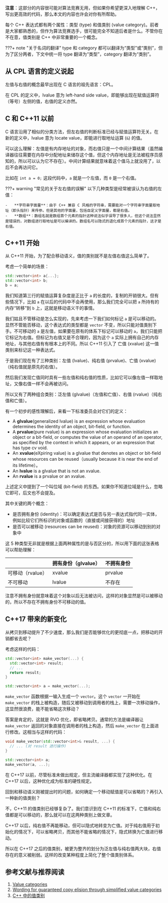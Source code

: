 **注意**：这部分的内容很可能对算法竞赛无用，但如果你希望更深入地理解 C++，写出更高效的代码，那么本文的内容也许会对你有所帮助。

每个 C++ 表达式都有两个属性：类型 (type) 和值类别 (value category)。前者是大家都熟悉的，但作为算法竞赛选手，很可能完全不知道后者是什么。不管你在不在意，值类别是 C++ 中非常重要的一个概念。

???+ note "关于名词的翻译"
    type 和 category 都可以翻译为“类型”或“类别”，但为了区分两者，下文中统一将 type 翻译为“类型”，category 翻译为“类别”。

## 从 CPL 语言的定义说起

左值与右值的概念最早出现在 C 语言的祖先语言：CPL。

在 CPL 的定义中，lvalue 意为 left-hand side value，即能够出现在赋值运算符（等号）左侧的值，右值的定义亦然。

## C 和 C++11 以前

C 语言沿用了相似的分类方法，但左右值的判断标准已经与赋值运算符无关。在新的定义中，lvalue 意为 locate value，即能进行取地址运算 (`&`) 的值。

可以这么理解：左值是有内存地址的对象，而右值只是一个中间计算结果（虽然编译器往往需要在内存中分配地址来储存这个值，但这个内存地址是无法被程序员感知的，所以可以认为它不存在）。中间计算结果就意味着这个值马上就没用了，以后不会再访问它。

比如在 `int a = 0;` 这段代码中，`a` 就是一个左值，而 `0` 是一个右值。

???+ warning "常见的关于左右值的误解"
    以下几种类型是经常被误认为右值的左值：
    
    -   **字符串字面量**：由于 C++ 兼容 C 风格的字符串，需要能对一个字符串字面量取地址（即头指针）来传参。但是其他的字面量，包括自定义字面量，都是右值。
    -   **数组**：数组名就是数组首个元素的指针这种说法似乎误导了很多人，但这个说法显然是错误的，对数组进行取地址是可以编译的。数组名可以隐式的退化成首个元素的指针，这才是右值。

## C++11 开始

从 C++11 开始，为了配合移动语义，值的类别就不是左值右值这么简单了。

考虑一个简单的场景：

```cpp
std::vector<int> a{...};
std::vector<int> b;
b = a;
```

我们知道第三行的赋值运算复杂度是正比于 `a` 的长度的，复制的开销很大。但有些情况下，比如 `a` 在以后的代码中不会再使用，那么我们完全可以把 `a` 所持有的内存“转移”到 `b` 上，这就是移动语义干的事情。

我们姑且不管移动是怎么实现的，先来考虑一下我们如何标记 `a` 是可以移动的。显然不管能否移动，这个表达式的类型都是 `vector` 不变，所以只能对值类别下手。不可移动的 `a` 是左值，如果要在原有的体系下标记可以移动的 `a`，我们只能把它标记为右值。但标记为右值又是不合理的，因为这个 `a` 实际上拥有自己的内存地址，与其他右值有有根本上的不同。所以 C++11 引入了 亡值 (xvalue) 这一值类别来标记这一种表达式。

于是我们现在有了三种类别：左值 (lvalue)、纯右值 (prvalue)、亡值 (xvalue)（纯右值就是原先的右值）。

然后我们发现亡值同时具有一些左值和纯右值的性质，比如它可以像左值一样取地址，又像右值一样不会再被访问。

所以又有了两种组合类别：泛左值 (glvalue)（左值和亡值）、右值 (rvalue)（纯右值和亡值）。

有一个初步的感性理解后，来看一下标准委员会对它们的定义：

-   A **glvalue**(generalized lvalue) is an expression whose evaluation determines the identity of an object, bit-field, or function.
-   A **prvalue**(pure rvalue) is an expression whose evaluation initializes an object or a bit-field, or computes the value of an operand of an operator, as specified by the context in which it appears, or an expression that has type cv void.
-   An **xvalue**(eXpiring value) is a glvalue that denotes an object or bit-field whose resources can be reused（usually because it is near the end of its lifetime）。
-   An **lvalue** is a glvalue that is not an xvalue.
-   An **rvalue** is a prvalue or an xvalue.

上述定义中提到了一个叫位域 (bit-field) 的东西。如果你不知道位域是什么，忽略它即可，后文也不会提及。

其中关键的两个概念：

-   是否拥有身份 (identity)：可以确定表达式是否与另一表达式指代同一实体，例如比较它们所标识的对象或函数的（直接或间接获得的）地址
-   是否可以被移动 (resources can be reused)：对象的资源可以移动到别的对象中

这 5 种类型无非就是根据上面两种属性的是与否区分的，所以用下面的这张表格可以帮助理解：

|             | 拥有身份（glvalue） | 不拥有身份   |
| ----------- | ------------- | ------- |
| 可移动（rvalue） | xvalue        | prvalue |
| 不可移动        | lvalue        | 不存在     |

注意不拥有身份就意味着这个对象以后无法被访问，这样的对象显然是可以被移动的，所以不存在不拥有身份不可移动的值。

## C++17 带来的新变化

从拷贝到移动提升了不少速度，那么我们是否能够优化的更彻底一点，把移动的开销都省去呢？

考虑这样的代码：

```cpp
std::vector<int> make_vector(...) {
  std::vector<int> result;
  // ...
  return result;
}

std::vector<int> a = make_vector(...);
```

`make_vector` 函数根据一输入生成一个 `vector`。这个 `vector` 一开始在 `make_vector` 的栈上被构造，随后又被移动到调用者的栈上，需要一次移动操作，这显然很浪费，能不能省略这次移动？

答案是肯定的，这就是 RVO 优化，即省略拷贝。通常的方法是编译器让 `make_vector` 返回的对象直接在调用者的栈上构造，然后 `make_vector` 在上面进行修改。这相当与这样的代码：

```cpp
void make_vector(std::vector<int>& result, ...) {
  // ... (对 result 进行操作)
}

std::vecctor<int> a;
make_vector(a, ...);
```

在 C++17 以前，尽管标准未做出规定，但主流编译器都实现了这种优化。在 C++17 以后，这种优化成为标准的硬性规定。

回到和移动语义刚被提出时的问题，如何确定一个移动赋值是可以省略的？再引入一种新的值类别？

不，C++11 的值类别已经够复杂了。我们意识到在 C++11 的标准下，亡值和纯右值都是可以移动的，那么就可以在这两种类别上做文章。

C++17 以后，纯右值不再能移动，但可以隐式地转变为亡值。对于纯右值用于初始化的情况下，可以省略拷贝，而其他不能省略的情况下，隐式转换为亡值进行移动。

所以在 C++17 之后的值类别，被更为整齐的划分为泛左值与纯右值两大块，右值存在的意义被削弱。这样的改变某种程度上简化了整个值类别体系。

## 参考文献与推荐阅读

1.  [Value categories](https://en.cppreference.com/w/cpp/language/value_category)
2.  [Wording for guaranteed copy elision through simplified value categories](http://www.open-std.org/jtc1/sc22/wg21/docs/papers/2016/p0135r1.html)
3.  [C++ 中的值类别](https://paul.pub/cpp-value-category/)
